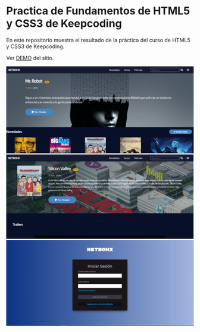 # Practica de Fundamentos de HTML5 y CSS3 de Keepcoding

En este repositorio muestra el resultado de la práctica del curso de HTML5 y CSS3 de Keepcoding.

Ver [DEMO](https://netbohx.surge.sh/) del sitio.

![Página principal](img/captura_netbohx_index.png)
![Detalle](img/captura_netbohx_detail.png)
![Login](img/captura_netbohx_login.png)
